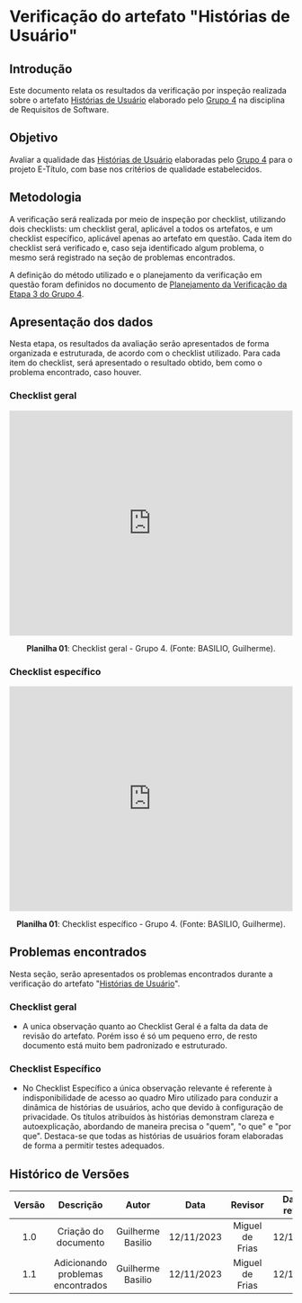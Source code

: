 # **Verificação do artefato "Histórias de Usuário"**

## **Introdução**

Este documento relata os resultados da verificação por inspeção realizada sobre o artefato [Histórias de Usuário](https://requisitos-de-software.github.io/2023.2-e-Titulo/modelagem/agil/historiasdeusuario/#historias-de-usuario_1) elaborado pelo [Grupo 4](https://requisitos-de-software.github.io/2023.2-e-Titulo/) na disciplina de Requisitos de Software.

## **Objetivo**

Avaliar a qualidade das [Histórias de Usuário](https://requisitos-de-software.github.io/2023.2-e-Titulo/modelagem/agil/historiasdeusuario/#historias-de-usuario_1) elaboradas pelo [Grupo 4](https://requisitos-de-software.github.io/2023.2-e-Titulo/) para o projeto E-Título, com base nos critérios de qualidade estabelecidos.

## **Metodologia**

A verificação será realizada por meio de inspeção por checklist, utilizando dois checklists: um checklist geral, aplicável a todos os artefatos, e um checklist específico, aplicável apenas ao artefato em questão. Cada item do checklist será verificado e, caso seja identificado algum problema, o mesmo será registrado na seção de problemas encontrados.

A definição do método utilizado e o planejamento da verificação em questão foram definidos no documento de [Planejamento da Verificação da Etapa 3 do Grupo 4](https://github.com/Requisitos-de-Software/2023.2-BRBMobilidade/blob/main/docs/Verificação/01-planejamento-verificacao-grupo4/).

## **Apresentação dos dados**

Nesta etapa, os resultados da avaliação serão apresentados de forma organizada e estruturada, de acordo com o checklist utilizado. Para cada item do checklist, será apresentado o resultado obtido, bem como o problema encontrado, caso houver.

### **Checklist geral**

<iframe src="https://docs.google.com/spreadsheets/d/1-y6bqYaCPOHDzYoQeLrXr5nR0IKIyPkmR66BlrjqenI/edit#gid=1954530529"width="100%" height="400" frameborder="0" scrolling="yes"></iframe>

<div align="center">
<p> <b>Planilha 01</b>: Checklist geral - Grupo 4. (Fonte: BASILIO, Guilherme). </p>
</div>

### **Checklist específico**

<iframe src="https://docs.google.com/spreadsheets/d/1-y6bqYaCPOHDzYoQeLrXr5nR0IKIyPkmR66BlrjqenI/edit#gid=646611060"width="100%" height="400" frameborder="0" scrolling="yes"></iframe>

<div align="center">
<p> <b>Planilha 01</b>: Checklist específico - Grupo 4. (Fonte: BASILIO, Guilherme). </p>
</div>

## **Problemas encontrados**

Nesta seção, serão apresentados os problemas encontrados durante a verificação do artefato "[Histórias de Usuário](https://github.com/Requisitos-de-Software/2023.2-e-Titulo/blob/main/docs/modelagem/agil/historiasdeusuario/)".

### Checklist geral

- A unica observação quanto ao Checklist Geral é a falta da data de revisão do artefato. Porém isso é só um pequeno erro, de resto documento está muito bem padronizado e estruturado.

### Checklist Específico

- No Checklist Específico a única observação relevante é referente à indisponibilidade de acesso ao quadro Miro utilizado para conduzir a dinâmica de histórias de usuários, acho que devido à configuração de privacidade. Os títulos atribuídos às histórias demonstram clareza e autoexplicação, abordando de maneira precisa o "quem", "o que" e "por que". Destaca-se que todas as histórias de usuários foram elaboradas de forma a permitir testes adequados.

## **Histórico de Versões**

| Versão |          Descrição              |     Autor      |      Data      |   Revisor     |    Data de revisão    |  
|:------:|:-------------------------------:|:--------------:|:--------------:|:-------------:|:---------------------:|
|  1.0   | Criação do documento  |   Guilherme Basilio   |   12/11/2023   | Miguel de Frias |  12/11/2023    |
|  1.1   | Adicionando problemas encontrados  |   Guilherme Basilio   |   12/11/2023   | Miguel de Frias |  12/11/2023    |